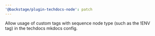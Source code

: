 ```yaml
---
'@backstage/plugin-techdocs-node': patch
---
```


Allow usage of custom tags with sequence node type (such as the !ENV tag) in the techdocs mkdocs config.
